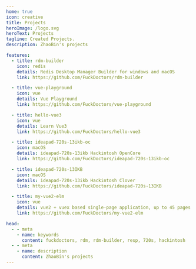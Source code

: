 ```yaml
---
home: true
icon: creative
title: Projects
heroImage: /logo.svg
heroText: Projects
tagline: Created Projects.
description: ZhaoBin's projects

features:
  - title: rdm-builder
    icon: redis
    details: Redis Desktop Manager Builder for windows and macOS
    link: https://github.com/FuckDoctors/rdm-builder

  - title: vue-playground
    icon: vue
    details: Vue Playground
    link: https://github.com/FuckDoctors/vue-playground

  - title: hello-vue3
    icon: vue
    details: Learn Vue3
    link: https://github.com/FuckDoctors/hello-vue3

  - title: ideapad-720s-13ikb-oc
    icon: macOS
    details: ideapad-720s-13ikb Hackintosh OpenCore
    link: https://github.com/FuckDoctors/ideapad-720s-13ikb-oc

  - title: ideapad-720s-13IKB
    icon: macOS
    details: ideapad-720s-13ikb Hackintosh Clover
    link: https://github.com/FuckDoctors/ideapad-720s-13IKB

  - title: my-vue2-elm
    icon: vue
    details: vue2 + vuex based single-page application, up to 45 pages (re-typing for study purpose)
    link: https://github.com/FuckDoctors/my-vue2-elm

head:
  - - meta
    - name: keywords
      content: fuckdoctors, rdm, rdm-builder, resp, 720s, hackintosh
  - - meta
    - name: description
      content: ZhaoBin's projects
---
```

